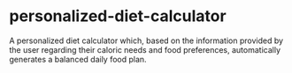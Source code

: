 # personalized-diet-calculator
A personalized diet calculator which, based on the information provided by the user regarding their caloric needs and food preferences, automatically generates a balanced daily food plan.
